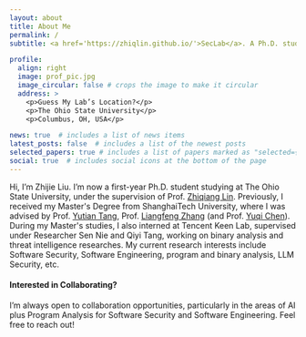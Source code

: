 ```yaml
---
layout: about
title: About Me
permalink: /
subtitle: <a href='https://zhiqlin.github.io/'>SecLab</a>. A Ph.D. student in Computer Science. The Ohio State University, Columbus, OH, USA.

profile:
  align: right
  image: prof_pic.jpg
  image_circular: false # crops the image to make it circular
  address: >
    <p>Guess My Lab’s Location?</p>
    <p>The Ohio State University</p>
    <p>Columbus, OH, USA</p>

news: true  # includes a list of news items
latest_posts: false  # includes a list of the newest posts
selected_papers: true # includes a list of papers marked as "selected={true}"
social: true  # includes social icons at the bottom of the page
---
```


Hi, I’m Zhijie Liu. I’m now a first-year Ph.D. student studying at The Ohio State University, under the supervision of Prof. <a href='https://zhiqlin.github.io/'>Zhiqiang Lin</a>. Previously, I received my Master's Degree from ShanghaiTech University, where I was advised by Prof. <a href='https://www.chrisyttang.org/'>Yutian Tang</a>, Prof. <a href='https://sist.shanghaitech.edu.cn/zhanglf_en/main.htm'>Liangfeng Zhang</a> (and Prof. <a href='http://as3r-lab.com/'>Yuqi Chen</a>). During my Master's studies, I also interned at Tencent Keen Lab, supervised under Researcher Sen Nie and Qiyi Tang, working on binary analysis and threat intelligence researches. My current research interests include Software Security, Software Engineering, program and binary analysis, LLM Security, etc.

#### Interested in Collaborating?
I’m always open to collaboration opportunities, particularly in the areas of AI plus Program Analysis for Software Security and Software Engineering. Feel free to reach out!
